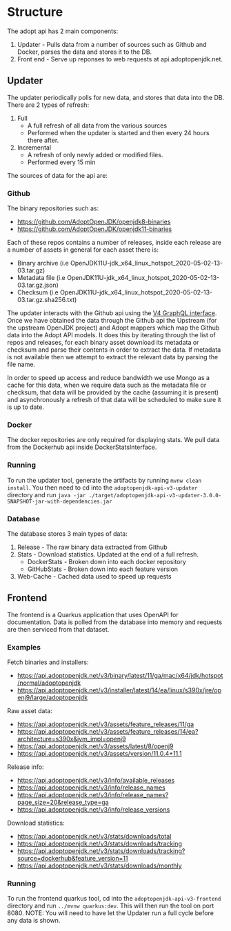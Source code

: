 # Structure

The adopt api has 2 main components:

1. Updater - Pulls data from a number of sources such as Github and Docker, parses the data and stores it to the DB.
1. Front end -  Serve up reponses to web requests at api.adoptopenjdk.net.


## Updater

The updater periodically polls for new data, and stores that data into the DB. There are 2 types of refresh:
1. Full
    - A full refresh of all data from the various sources
    - Performed when the updater is started and then every 24 hours there after. 
1. Incremental
    - A refresh of only newly added or modified files.
    - Performed every 15 min
 
The sources of data for the api are:

### Github
The binary repositories such as:
 - https://github.com/AdoptOpenJDK/openjdk8-binaries
 - https://github.com/AdoptOpenJDK/openjdk11-binaries 

Each of these repos contains a number of releases, inside each release are a number of assets in general for each asset there is:
- Binary archive (i.e OpenJDK11U-jdk_x64_linux_hotspot_2020-05-02-13-03.tar.gz)
- Metadata file (i.e OpenJDK11U-jdk_x64_linux_hotspot_2020-05-02-13-03.tar.gz.json)
- Checksum (i.e OpenJDK11U-jdk_x64_linux_hotspot_2020-05-02-13-03.tar.gz.sha256.txt)

The updater interacts with the Github api using the [V4 GraphQL interface](https://developer.github.com/v4/guides/intro-to-graphql/).
Once we have obtained the data through the Github api the Upstream (for the upstream OpenJDK project) and Adopt mappers which map the
Github data into the Adopt API models. It does this by iterating through the list of repos and releases, for each binary asset download 
its metadata or checksum and parse their contents in order to extract the data. If metadata is not available then we attempt to extract 
the relevant data by parsing the file name.

In order to speed up access and reduce bandwidth we use Mongo as a cache for this data, when we require data such as the metadata file
or checksum, that data will be provided by the cache (assuming it is present) and asynchronously a refresh of that data will be scheduled
to make sure it is up to date.  

### Docker
The docker repositories are only required for displaying stats. We pull data from the Dockerhub api inside DockerStatsInterface.

### Running
To run the updater tool, generate the artifacts by running `mvnw clean install`. You then need to cd into the `adoptopenjdk-api-v3-updater` directory and run `java -jar ./target/adoptopenjdk-api-v3-updater-3.0.0-SNAPSHOT-jar-with-dependencies.jar`

### Database
The database stores 3 main types of data:
1. Release - The raw binary data extracted from Github
1. Stats - Download statistics. Updated at the end of a full refresh.
    - DockerStats - Broken down into each docker repository
    - GitHubStats - Broken down into each feature version
1. Web-Cache - Cached data used to speed up requests

 
## Frontend

The frontend is a Quarkus application that uses OpenAPI for documentation. Data is polled from the database into memory and requests are then
serviced from that dataset.

### Examples

Fetch binaries and installers:
- https://api.adoptopenjdk.net/v3/binary/latest/11/ga/mac/x64/jdk/hotspot/normal/adoptopenjdk
- https://api.adoptopenjdk.net/v3/installer/latest/14/ea/linux/s390x/jre/openj9/large/adoptopenjdk

Raw asset data:
- https://api.adoptopenjdk.net/v3/assets/feature_releases/11/ga
- https://api.adoptopenjdk.net/v3/assets/feature_releases/14/ea?architecture=s390x&jvm_impl=openj9
- https://api.adoptopenjdk.net/v3/assets/latest/8/openj9
- https://api.adoptopenjdk.net/v3/assets/version/11.0.4+11.1

Release info:
- https://api.adoptopenjdk.net/v3/info/available_releases
- https://api.adoptopenjdk.net/v3/info/release_names
- https://api.adoptopenjdk.net/v3/info/release_names?page_size=20&release_type=ga
- https://api.adoptopenjdk.net/v3/info/release_versions

Download statistics:
- https://api.adoptopenjdk.net/v3/stats/downloads/total
- https://api.adoptopenjdk.net/v3/stats/downloads/tracking
- https://api.adoptopenjdk.net/v3/stats/downloads/tracking?source=dockerhub&feature_version=11
- https://api.adoptopenjdk.net/v3/stats/downloads/monthly

### Running
To run the frontend quarkus tool, cd into the `adoptopenjdk-api-v3-frontend` directory and run `../mvnw quarkus:dev`. This will then run the tool on port 8080.
NOTE: You will need to have let the Updater run a full cycle before any data is shown.
